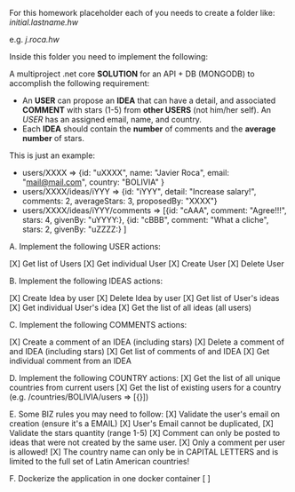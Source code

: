 For this homework placeholder each of you needs to create a folder like:
*initial.lastname.hw*

e.g. *j.roca.hw*

Inside this folder you need to implement the following:


A multiproject .net core **SOLUTION** for an API + DB (MONGODB) to accomplish the following requirement:

- An **USER** can propose an **IDEA** that can have a detail, and associated **COMMENT** with stars (1-5) from **other USERS** (not him/her self). An *USER* has an assigned email, name, and country. 
- Each **IDEA** should contain the **number** of comments and the **average number** of stars.

This is just an example:

- users/XXXX => {id: "uXXXX", name: "Javier Roca", email: "mail@mail.com", country: "BOLIVIA" }
- users/XXXX/ideas/iYYY => {id: "iYYY", detail: "Increase salary!", comments: 2, averageStars: 3, proposedBy: "XXXX"}
- users/XXXX/ideas/iYYY/comments => [{id: "cAAA", comment: "Agree!!!", stars: 4, givenBy: "uYYYY:},
  {id: "cBBB", comment: "What a cliche", stars: 2, givenBy: "uZZZZ:}
]

A. Implement the following USER actions:

[X] Get list of Users
[X] Get individual User
[X] Create User
[X] Delete User

B. Implement the following IDEAS actions:

[X] Create Idea by user
[X] Delete Idea by user
[X] Get list of User's ideas
[X] Get individual User's idea
[X] Get the list of all ideas (all users)

C. Implement the following COMMENTS actions:

[X] Create a comment of an IDEA (including stars)
[X] Delete a comment of and IDEA (including stars)
[X] Get list of comments of and IDEA
[X] Get individual comment from an IDEA

D. Implement the following COUNTRY actions:
[X] Get the list of all unique countries from current users
[X] Get the list of existing users for a country (e.g. /countries/BOLIVIA/users => [{}])

E. Some BIZ rules you may need to follow:
[X] Validate the user's email on creation (ensure it's a EMAIL)
[X] User's Email cannot be duplicated,
[X] Validate the stars quantity (range 1-5)
[X] Comment can only be posted to ideas that were not created by the same user.
[X] Only a comment per user is allowed!
[X] The country name can only be in CAPITAL LETTERS and is limited to the full set of Latin American countries!

F. Dockerize the application in one docker container
[ ]

